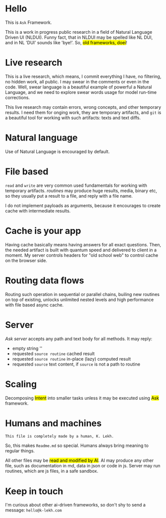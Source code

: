 # Hello
This is `Ask` Framework.

This is a work in progress public research in a field of Natural Language Driven UI (NLDUI).
Funny fact, that in NLDUI may be spelled like NL DUI, and in NL 'DUI' sounds like 'bye!'.
So, <mark>old frameworks, doei</mark>!

# Live research
This is a live research, which means, I commit everything I have, no filtering, no hidden work, all public.
I may swear in the comments or even in the code.
Well, swear language is a beautiful example of powerful a Natural Language, and we need to explore swear words usage for model run-time corrections.

This live research may contain errors, wrong concepts, and other temporary results.
I need them for onging work, they are temporary artifacts, and `git` is a beautiful tool for working with such artifacts: texts and text diffs.

# Natural language
Use of Natural Language is encouraged by default.

# File based
`read` and `write` are very common used fundamentals for working with temporary artifacts.
*routines* may produce huge results, media, binary etc, so they usually put a result to a file, and reply with a file name.

I do not implement payloads as arguments, because it encourages to create cache with intermediate results.

# Cache is your app
Having cache basically means having answers for all exact questions.
Then, the needed artifact is built with quantum speed and delivered to client in a moment.
My server controls headers for "old school web" to control cache on the browser side.

# Routing data flows
Routing such operation in sequential or parallel chains, builing new routines on top of existing, unlocks unlimited nested levels and high performance with file based async cache.

# Server
*Ask server* accepts any path and text body for all methods.
It may reply:
- empty string ''
- requested `source routine` cached result
- requested `source routine` in-place (lazy) computed result
- requested `source` text content, if `source` is not a path to routine




# Scaling
Decomposing <mark>Intent</mark> into smaller tasks unless it may be executed using <mark>Ask</mark> framework.

# Humans and machines
```
This file is completely made by a human, K. Lekh.
```

So, this makes `Readme.md` so special.
Humans always bring meaning to regular things.

All other files may be <mark>read and modified by AI</mark>.
AI may produce any other file, such as documentation in md, data in json or code in js.
Server may run routines, which are js files, in a safe sandbox.

# Keep in touch
I'm curious about other ai-driven frameworks, so don't shy to send a message:
`hello@k-lekh.com`